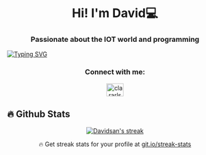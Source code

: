 <h1 align="center">Hi! I'm David💻</h1>
<h3 align="center">Passionate about the IOT world and programming</h3>

[![Typing SVG](https://readme-typing-svg.herokuapp.com?center=true&vCenter=true&lines=Welcome+to+my+Github)](https://git.io/typing-svg)

<h3 align="center">Connect with me:</h3>
<p align="center">
 <a href="https://www.linkedin.com/in/dsjaramillo/" target="blank"><img align="center" src="https://raw.githubusercontent.com/rahuldkjain/github-profile-readme-generator/master/src/images/icons/Social/linked-in-alt.svg" alt="clararls" height="30" width="40" /></a>
</p>

<!--
**davidtxosan/davidtxosan** is a ✨ _special_ ✨ repository because its `README.md` (this file) appears on your GitHub profile.

Here are some ideas to get you started:

- 🔭 I’m currently working on ...
- 🌱 I’m currently learning ...
- 👯 I’m looking to collaborate on ...
- 🤔 I’m looking for help with ...
- 💬 Ask me about ...
- 📫 How to reach me: ...
- 😄 Pronouns: ...
- ⚡ Fun fact: ...
-->
 ## 🔥 Github Stats

<p align="center">
  <a href="https://github.com/davidsan/github-readme-streak-stats">
    <img title="🔥 Get streak stats for your profile at git.io/streak-stats" alt="Davidsan's streak" src="http://github-readme-streak-stats.herokuapp.com?user=davidsan&theme=blueberry&hide_border=true&date_format=j%20M%5B%20Y%5D]"/>
  </a>
  <p align="center">🔥 Get streak stats for your profile at <a href="https://git.io/streak-stats">git.io/streak-stats</a></p>
</p>
